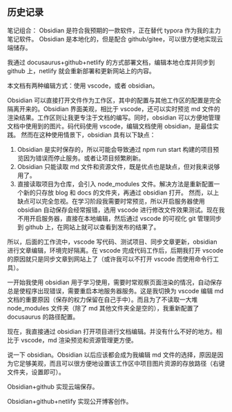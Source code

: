 ## 历史记录

笔记组合：
Obsidian 是符合我预期的一款软件，正在替代 typora 作为我的主力笔记软件。
Obsidian 是本地化的，但是配合 github/gitee，可以很方便地实现云端储存。

我通过 docusaurus+github+netlify 的方式部署文档，编辑本地仓库并同步到 github 上，netlify 就会重新部署和更新网站上的内容。

本文档有两种编辑方式：使用 vscode，或者 obsidian。

Obsidian 可以直接打开文件作为工作区，其中的配置与其他工作区的配置是完全隔离开来的。Obsidian 界面美观，相比于 vscode，还可以实时预览 md 文件的渲染结果。工作区则让我更专注于文档的编写。同时，obsidian 可以方便地管理文档中使用到的图片。码代码使用 vscode，编辑文档使用 obsidian，是最佳实践。
然而在这种使用情景下，obsidian 具有以下缺点：
1. Obsidian 是实时保存的，所以可能会导致通过 npm run start 构建的项目预览因为错误而停止服务。或者让项目频繁刷新。
2. Obsidian 只能读取 md 文件和资源文件，既是优点也是缺点，但对我来说够用了。
3. 直接读取项目为仓库，会引入 node_modules 文件。解决方法是重新配置一个新的只存放 blog 和 docs 的文件夹，再通过 obsidian 打开。
然而，以上缺点可以完全忽视。在学习阶段我需要时常预览，所以开启服务器使用 obsidian 自动保存会经常报错，选用 vscode 进行修改文件效果测试。现在我不用开启服务器，直接在本地编辑，然后通过 vscode 的可视化 git 管理同步到 github 上，在网站上就可以查看到发布的结果了。

所以，后面的工作流中，vscode 写代码、测试项目、同步文章更新，obsidian 进行文章编辑，环境完好隔离。在 vscode 完成代码工作后，后期我打开 vscode 的原因就只是同步文章到网站上了（或许我可以不打开 vscode 而使用命令行工具）。

一开始我使用 obsidian 用于学习使用，需要时常观察页面渲染的情况，自动保存总是使程序出现错误，需要重启本地服务器服务。这是我切换为 vscode 编辑 md 文档的重要原因（保存的权力保留在自己手中）。而且为了不读取一大堆 node_modules 文件夹（除了 md 其他文件夹全是空的），我重新配置了 docusaurus 的路径配置。

现在，我直接通过 obsidian 打开项目进行文档编辑。并没有什么不好的地方。相比于 vscode，md 渲染预览和资源管理更方便。

说一下 obsidian。Obsidian 以后应该都会成为我编辑 md 文件的选择，原因是因为它足够美观，而且可以很方便地设置该工作区中项目图片资源的存放路径（右键文件夹，设置即可）。

Obsidian+github 实现云端保存。

Obsidian+github+netlify 实现公开博客创作。